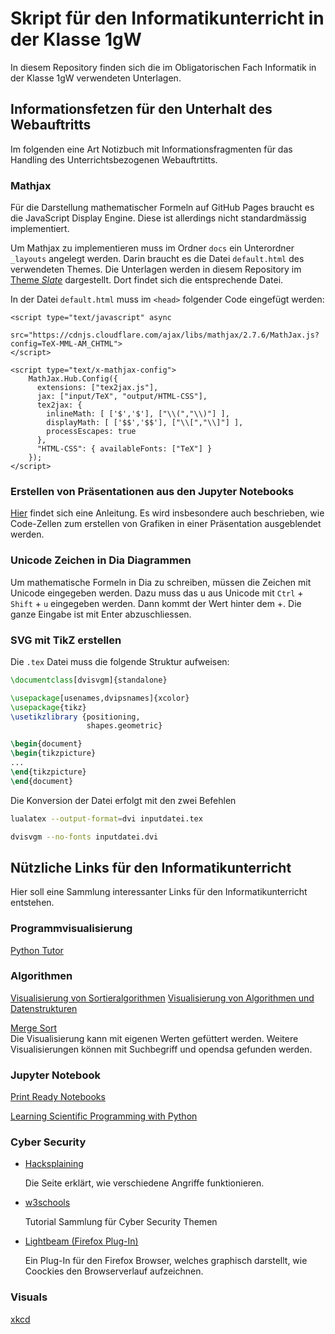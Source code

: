 # Skript für den Informatikunterricht in der Klasse 1gW

In diesem Repository finden sich die im Obligatorischen Fach Informatik
in der Klasse 1gW verwendeten Unterlagen.

## Informationsfetzen für den Unterhalt des Webauftritts

Im folgenden eine Art Notizbuch mit Informationsfragmenten für das
Handling des Unterrichtsbezogenen Webauftrtitts.

### Mathjax

Für die Darstellung mathematischer Formeln auf GitHub Pages braucht es
die JavaScript Display Engine. Diese ist allerdings nicht standardmässig
implementiert.

Um Mathjax zu implementieren muss im Ordner `docs` ein Unterordner
`_layouts` angelegt werden. Darin braucht es die Datei `default.html`
des verwendeten Themes. Die Unterlagen werden in diesem Repository im
[Theme *Slate*](https://github.com/pages-themes/slate) dargestellt. Dort
findet sich die entsprechende Datei.

In der Datei `default.html` muss im `<head>` folgender Code eingefügt
werden:

```{html}
<script type="text/javascript" async
   src="https://cdnjs.cloudflare.com/ajax/libs/mathjax/2.7.6/MathJax.js?config=TeX-MML-AM_CHTML">
</script>

<script type="text/x-mathjax-config">
    MathJax.Hub.Config({
      extensions: ["tex2jax.js"],
      jax: ["input/TeX", "output/HTML-CSS"],
      tex2jax: {
        inlineMath: [ ['$','$'], ["\\(","\\)"] ],
        displayMath: [ ['$$','$$'], ["\\[","\\]"] ],
        processEscapes: true
      },
      "HTML-CSS": { availableFonts: ["TeX"] }
    });
</script>
```

### Erstellen von Präsentationen aus den Jupyter Notebooks

[Hier](https://digitalhumanities.hkust.edu.hk/tutorials/turn-your-jupyter-notebook-into-interactive-presentation-slides-using-anaconda/)
findet sich eine Anleitung. Es wird insbesondere auch beschrieben, wie
Code-Zellen zum erstellen von Grafiken in einer Präsentation
ausgeblendet werden.

### Unicode Zeichen in Dia Diagrammen

Um mathematische Formeln in Dia zu schreiben, müssen die Zeichen mit
Unicode eingegeben werden. Dazu muss das u aus Unicode mit `Ctrl` +
`Shift` + `u` eingegeben werden. Dann kommt der Wert hinter dem +. Die
ganze Eingabe ist mit Enter abzuschliessen.

### SVG mit TikZ erstellen

Die `.tex` Datei muss die folgende Struktur aufweisen:

```tex
\documentclass[dvisvgm]{standalone}

\usepackage[usenames,dvipsnames]{xcolor}
\usepackage{tikz}
\usetikzlibrary {positioning,
                 shapes.geometric}

\begin{document}
\begin{tikzpicture}
... 
\end{tikzpicture}
\end{document}
```

Die Konversion der Datei erfolgt mit den zwei Befehlen

```bash
lualatex --output-format=dvi inputdatei.tex

dvisvgm --no-fonts inputdatei.dvi
```

## Nützliche Links für den Informatikunterricht


Hier soll eine Sammlung interessanter Links für den Informatikunterricht
entstehen.

### Programmvisualisierung

[Python Tutor](https://pythontutor.com/render.html#mode=edit)

### Algorithmen

[Visualisierung von
Sortieralgorithmen](https://www.toptal.com/developers/sorting-algorithms)
[Visualisierung von Algorithmen und
Datenstrukturen](https://www.cs.usfca.edu/~galles/visualization/Algorithms.html)

[Merge Sort](https://opendsa-server.cs.vt.edu/embed/mergesortAV)  
Die Visualisierung kann mit eigenen Werten gefüttert werden. Weitere
Visualisierungen können mit Suchbegriff und opendsa gefunden werden.

### Jupyter Notebook

[Print Ready
Notebooks](http://blog.juliusschulz.de/blog/ultimate-ipython-notebook)

[Learning Scientific Programming with Python](https://scipython.com/)

### Cyber Security

* [Hacksplaining](https://www.hacksplaining.com/)
  
  Die Seite erklärt, wie verschiedene Angriffe funktionieren.

* [w3schools](https://www.w3schools.com/cybersecurity/)
  
  Tutorial Sammlung für Cyber Security Themen

* [Lightbeam (Firefox Plug-In)](https://de.wikipedia.org/wiki/Lightbeam)
  
  Ein Plug-In für den Firefox Browser, welches graphisch darstellt, wie
  Coockies den Browserverlauf aufzeichnen.

### Visuals

[xkcd](https://xkcd.com/)
